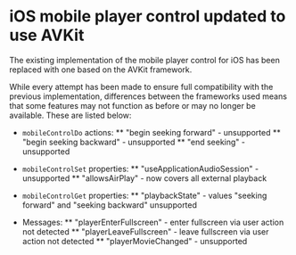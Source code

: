 # iOS mobile player control updated to use AVKit

The existing implementation of the mobile player control for iOS has been
replaced with one based on the AVKit framework.

While every attempt has been made to ensure full compatibility with the previous
implementation, differences between the frameworks used means that some features
may not function as before or may no longer be available. These are listed
below:

* `mobileControlDo` actions:
** "begin seeking forward" - unsupported
** "begin seeking backward" - unsupported
** "end seeking" - unsupported

* `mobileControlSet` properties:
** "useApplicationAudioSession" - unsupported
** "allowsAirPlay" - now covers all external playback

* `mobileControlGet` properties:
** "playbackState" - values "seeking forward" and "seeking backward" unsupported

* Messages:
** "playerEnterFullscreen" - enter fullscreen via user action not detected
** "playerLeaveFullscreen" - leave fullscreen via user action not detected
** "playerMovieChanged" - unsupported
